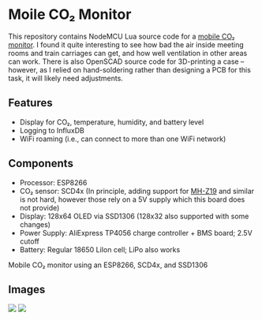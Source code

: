 # Moile CO₂ Monitor

This repository contains NodeMCU Lua source code for a [mobile CO₂ monitor](https://finalrewind.org/projects/mobile-co2-monitor/).
I found it quite interesting to see how bad the air inside meeting rooms and train carriages can get, and how well ventilation in other areas can work.
There is also OpenSCAD source code for 3D-printing a case – however, as I relied on hand-soldering rather than designing a PCB for this task, it will likely need adjustments.

## Features

* Display for CO₂, temperature, humidity, and battery level
* Logging to InfluxDB
* WiFi roaming (i.e., can connect to more than one WiFi network)

## Components

* Processor: ESP8266
* CO₂ sensor: SCD4x (In principle, adding support for [MH-Z19](https://finalrewind.org/projects/esp8266-nodemcu-mh-z19) and similar is not hard, however those rely on a 5V supply which this board does not provide)
* Display: 128x64 OLED via SSD1306 (128x32 also supported with some changes)
* Power Supply: AliExpress TP4056 charge controller + BMS board; 2.5V cutoff
* Battery: Regular 18650 LiIon cell; LiPo also works

Mobile CO₂ monitor using an ESP8266, SCD4x, and SSD1306

## Images

![](https://finalrewind.org/projects/mobile-co2-monitor/media/preview.jpg)
![](https://finalrewind.org/projects/mobile-co2-monitor/media/mobile-co2-monitor-board.jpg)
